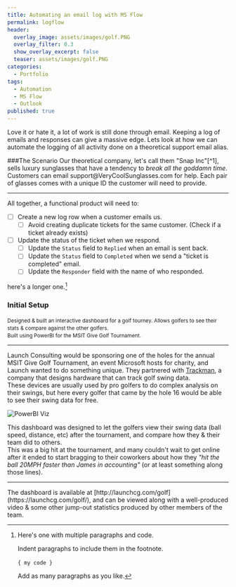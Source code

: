 ```yaml
---
title: Automating an email log with MS Flow
permalink: logflow
header:
  overlay_image: assets/images/golf.PNG
  overlay_filter: 0.3
  show_overlay_excerpt: false
  teaser: assets/images/golf.PNG
categories:
  - Portfolio
tags:
  - Automation
  - MS Flow
  - Outlook
published: true
---
```


Love it or hate it, a lot of work is still done through email. Keeping a log of emails and responses can give a massive edge.
Lets look at how we can automate the logging of all activity done on a theoretical support email alias.

###The Scenario
Our theoretical company, let's call them "Snap Inc"\[^1], sells luxury sunglasses that have a tendency to *break all the goddamn time*. Customers can email support@VeryCoolSunglasses<nolink>.com for help. Each pair of glasses comes with a unique ID the customer will need to provide.
[^1]:  Any resemblance to actual companies or products is purely coincidental.
[^2]: ![PowerBI Viz](/assets/images/golf.PNG)

<hr>

All together, a functional product will need to:
- [ ]  Create a new log row when a customer emails us.  
	- [ ]  Avoid creating duplicate tickets for the same customer. (Check if a ticket already exists)  
- [ ]  Update the status of the ticket when we respond.  
	- [ ]   Update the `Status` field to `Replied` when an email is sent back.  
	- [ ]   Update the `Status` field to `Completed` when we send a "ticket is completed" email.  
	- [ ]   Update the `Responder` field with the name of who responded.  

here's a longer one.[^bignote]

[^bignote]: Here's one with multiple paragraphs and code.

    Indent paragraphs to include them in the footnote.

    `{ my code }`

    Add as many paragraphs as you like.

### Initial Setup

<small>Designed & built an interactive dashboard for a golf tourney. Allows golfers to see their stats & compare against the other golfers.<br>Built using PowerBI for the MSIT Give Golf Tournament.</small>
<hr>

Launch Consulting would be sponsoring one of the holes for the annual MSIT Give Golf Tournament, an event Microsoft hosts for charity, and Launch wanted to do something unique. They partnered with <a href="https://trackmangolf.com/" target="_blank">Trackman</a>, a company that designs hardware that can track golf swing data.
<br>These devices are usually used by pro golfers to do complex analysis on their swings, but here every golfer that came by the hole 16 would be able to see their swing data for free.

![PowerBI Viz]({{site.url}}{{site.baseurl}}/assets/images/golf.PNG)

This dashboard was designed to let the golfers view their swing data (ball speed, distance, etc) after the tournament, and compare how they & their team did to others.
<br> This was a big hit at the tournament, and many couldn't wait to get online after it ended to start bragging to their coworkers about how they _"hit the ball 20MPH faster than James in accounting"_ (or at least something along those lines).


<hr>
The dashboard is available at [http://launchcg.com/golf](https://launchcg.com/golf/), and can be viewed along with a well-produced video & some other jump-out statistics produced by other members of the team.
